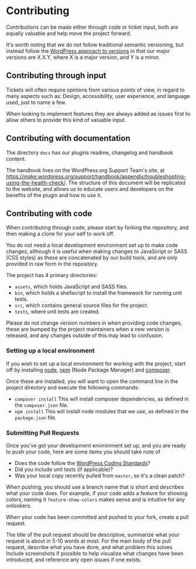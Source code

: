 # Contributing

Contributions can be made either through code or ticket input, both are equally valuable and 
help move the project forward.

It's worth noting that we do not follow traditional semantic versioning, but instead follow the
[WordPress approach to versions](https://make.wordpress.org/core/handbook/about/release-cycle/version-numbering/)
in that our major versions are X.X.Y, where X is a major version, and Y is a minor.


## Contributing through input

Tickets will often require opinions from various points of view, in regard to many aspects such as:
Design, accessibility, user experience, and language used, just to name a few.

When looking to implement features they are always added as issues first to allow others to provide
this kind of valuable input.


## Contributing with documentation
The directory `docs` has our plugins readme, changelog and handbook content.

The handbook lives on the WordPress.org Support Team's site, at https://make.wordpress.org/support/handbook/appendix/troubleshooting-using-the-health-check/.
The structure of this document will be replicated to the website, and allows us to educate users and
developers on the benefits of the plugin and how to use it.


## Contributing with code

When contributing through code, please start by forking the repository, and then making a clone 
for your self to work off.

You do not need a local development environment set up to make code changes, although it is useful
when making changes to JavaScript or SASS (CSS styles) as these are concatenated by our build tools,
and are only provided in raw form in the repository.

The project has 4 primary directories:
- `assets`, which holds JavaScript and SASS files.
- `bin`, which holds a shellscript to install the framework for running unit tests.
- `src`, which contains general source files for the project.
- `tests`, where unit tests are created. 

Please do not change version numbers in when providing code changes, these are bumped by the project 
maintainers when a new version is released, and any changes outside of this may lead to confusion.


### Setting up a local environment

If you wish to set up a local environment for working with the project, start off by installing 
[node](https://nodejs.org), [npm](https://www.npmjs.com) (Node Package Manager) 
and [composer](https://getcomposer.org).

Once these are installed, you will want to open the command line in the project directory and
execute the following commands:
- `composer install` This will install composer dependencies, as defined in the `composer.json` file.
- `npm install` This will install node modules that we use, as defined in the `package.json` file.


### Submitting Pull Requests

Once you've got your development environment set up, and you are ready to push your code, here
are some items you should take note of
- Does the code follow the [WordPress Coding Standards](https://make.wordpress.org/core/handbook/best-practices/coding-standards/)?
- Did you include unit tests (if applicable)?
- Was your local copy recently pulled from `master`, so it's a clean patch?

When pushing, you should use a branch name that is short and describes what your code does.
For example, if your code adds a feature for showing colors, naming it `feature-show-colors` makes
sense and is intuitive for any onlookers.

When your code has been committed and pushed to your fork, create a pull request.

The title of the pull request should be descriptive, summarize what your request is about in 5-10 words at most.
For the main body of the pull request, describe what you have done, and what problem this solves.
Include screenshots if possible to help visualize what changes have been introduced, and reference any open
issues if one exists.
